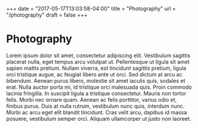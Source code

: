 +++
date = "2017-05-17T13:03:58-04:00"
title = "Photography"
url = "/photography"
draft = false
+++

# Photography

Lorem ipsum dolor sit amet, consectetur adipiscing elit. Vestibulum sagittis placerat nulla, eget tempus arcu volutpat ut. Pellentesque ut ligula sit amet sapien mattis pretium. Nullam viverra, est tincidunt sagittis pretium, ligula orci tristique augue, ac feugiat libero ante ut orci. Sed dictum at arcu ac bibendum. Aenean purus libero, molestie sit amet iaculis quis, sodales et erat. Nulla auctor porta mi, id tristique orci malesuada quis. Proin commodo lacinia fringilla. In suscipit ligula a tristique consectetur. Mauris non tortor felis. Morbi nec ornare quam. Aenean ac felis porttitor, varius odio et, finibus purus. Duis at nulla rutrum, vestibulum nunc quis, interdum nunc. Morbi ac arcu eget elit blandit tincidunt. Cras velit arcu, dapibus id massa posuere, vestibulum semper orci. Aliquam ullamcorper ut justo non laoreet.